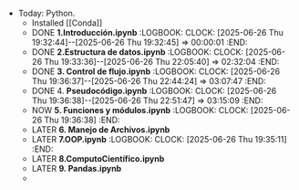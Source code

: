 - Today: Python.
	- Installed [[Conda]]
	- DONE **1.Introducción.ipynb**
	  :LOGBOOK:
	  CLOCK: [2025-06-26 Thu 19:32:44]--[2025-06-26 Thu 19:32:45] =>  00:00:01
	  :END:
	- DONE **2.Estructura de datos.ipynb**
	  :LOGBOOK:
	  CLOCK: [2025-06-26 Thu 19:33:36]--[2025-06-26 Thu 22:05:40] =>  02:32:04
	  :END:
	- DONE **3. Control de flujo.ipynb**
	  :LOGBOOK:
	  CLOCK: [2025-06-26 Thu 19:36:37]--[2025-06-26 Thu 22:44:24] =>  03:07:47
	  :END:
	- DONE 4. **Pseudocódigo.ipynb**
	  :LOGBOOK:
	  CLOCK: [2025-06-26 Thu 19:36:38]--[2025-06-26 Thu 22:51:47] =>  03:15:09
	  :END:
	- NOW **5. Funciones y módulos.ipynb**
	  :LOGBOOK:
	  CLOCK: [2025-06-26 Thu 19:36:38]
	  :END:
	- LATER **6. Manejo de Archivos.ipynb**
	- LATER **7.OOP.ipynb**
	  :LOGBOOK:
	  CLOCK: [2025-06-26 Thu 19:35:11]
	  :END:
	- LATER **8.ComputoCientífico.ipynb**
	- LATER **9. Pandas.ipynb**
	-